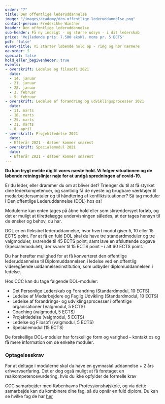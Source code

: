 ```yaml
---
order: "7"
title: Den offentlige lederuddannelse
image: "/images/academy/den-offentlige-lederuddannelse.png"
contact-person: Frederikke Winther
header: Den offentlige lederuddannelse
sub-header: Få ny indsigt - og større udsyn - i dit lederskab
price: 'Vejledende pris: 7.500 ekskl. moms pr. 5 ECTS'
pdf: 'false'
event-title: Vi starter løbende hold op - ring og hør nærmere
oe-order: 5
special: false
hold_eller_begivenheder: true
events:
- overskrift: Ledelse og filosofi 2021
  dato:
  - 14. januar
  - 21. januar
  - 28. januar
  - 3. februar
  - 9. februar
- overskrift: Ledelse af forandring og udviklingsprocesser 2021
  dato:
  - 11. marts
  - 18. marts
  - 25. marts
  - 31. marts
  - 8. april
- overskrift: Projektledelse 2021
  dato:
  - Efterår 2021 - datoer kommer snarest
- overskrift: Specialemodul 2021
  dato:
  - Efterår 2021 - datoer kommer snarest
---
```

**Du kan trygt melde dig til vores næste hold. Vi følger situationen og de løbende retningslinjer nøje for at undgå spredningen af covid-19.**

Er du leder, eller drømmer du om at bliver det? Trænger du til at få styrket dine lederkompetencer, og samtidig få de nyeste og brugbare værktøjer til medarbejdersamtaler og til håndtering af konfliktsituationer? Så tag moduler i Den offentlige Lederuddannelse (DOL) hos os!

Modulerne kan enten tages på åbne hold eller som skræddersyet forløb, og det er muligt at tilrettelægge undervisningen således, at der tages hensyn til de ønsker og behov, du har.

DOL er en fleksibel lederuddannelse, hvor hvert modul giver 5, 10 eller 15 ECTS point. For at få en fuld DOL skal du have tre standardmoduler og tre valgmoduler, svarende til 45 ECTS point, samt lave en afsluttende opgave (Specialemodulet), der svarer til 15 ECTS point – i alt 60 ECTS point.

Du har herefter mulighed for at få konverteret den offentlige lederuddannelse til Diplomuddannelsen i ledelse ved en offentlig videregående uddannelsesinstitution, som udbyder diplomuddannelsen i ledelse.

Hos CCC kan du tage følgende DOL-moduler:

* Det Personlige Lederskab og Forandring (Standardmodul, 10 ECTS)
* Ledelse af Medarbejdere og Faglig Udvikling (Standardmodul, 10 ECTS)
* Ledelse af forandrings- og udviklingsprocesser i offentlige organisationer (Valgmodul, 5 ECTS)
* Coaching (valgmodul, 5 ECTS)
* Projektledelse (valgmodul, 5 ECTS)
* Ledelse og Filosofi (valgmodul, 5 ECTS)
* Specialemodul (15 ECTS)

De forskellige DOL-moduler har forskellige form og varighed – kontakt os og få mere information om de enkelte moduler.

### Optagelseskrav

For at deltage i modulerne skal du have en gymnasial uddannelse + 2 års erhvervserfaring. Det er dog også muligt at få foretaget en realkompetencevurdering, hvis du ikke opfylder de formelle krav

CCC samarbejder med Københavns Professionshøjskole, og via dette samarbejde kan du kombinere dine fag, så du opnår en fuld diplom. Du kan se hvilke fag de har [her](https://www.phmetropol.dk/videreuddannelser/diplomuddannelser/diplom+i+ledelse)

